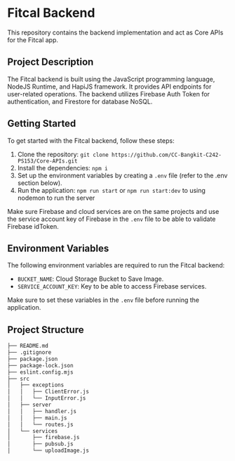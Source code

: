 # Fitcal Backend

This repository contains the backend implementation and act as Core APIs for the Fitcal app.

## Project Description

The Fitcal backend is built using the JavaScript programming language, NodeJS Runtime, and HapiJS framework. It provides API endpoints for user-related operations. The backend utilizes Firebase Auth Token for authentication, and Firestore for database NoSQL.

## Getting Started

To get started with the Fitcal backend, follow these steps:

1. Clone the repository: `git clone https://github.com/CC-Bangkit-C242-PS153/Core-APIs.git`
2. Install the dependencies: `npm i`
3. Set up the environment variables by creating a `.env` file (refer to the .env section below).
4. Run the application: `npm run start` or `npm run start:dev` to using nodemon to run the server

Make sure Firebase and cloud services are on the same projects and use the service account key of Firebase  in the `.env` file to be able to validate Firebase idToken.

## Environment Variables

The following environment variables are required to run the Fitcal backend:

- `BUCKET_NAME`: Cloud Storage Bucket to Save Image.
- `SERVICE_ACCOUNT_KEY`: Key to be able to access Firebase services.

Make sure to set these variables in the `.env` file before running the application.

## Project Structure
```bash
├── README.md
├── .gitignore
├── package.json
├── package-lock.json
├── eslint.config.mjs
├── src
│   ├── exceptions
│   │   ├── ClientError.js
│   │   └── InputError.js
│   ├── server
│   │   ├── handler.js
│   │   ├── main.js
│   │   └── routes.js
│   └── services
│       ├── firebase.js
│       ├── pubsub.js
│       └── uploadImage.js
```
